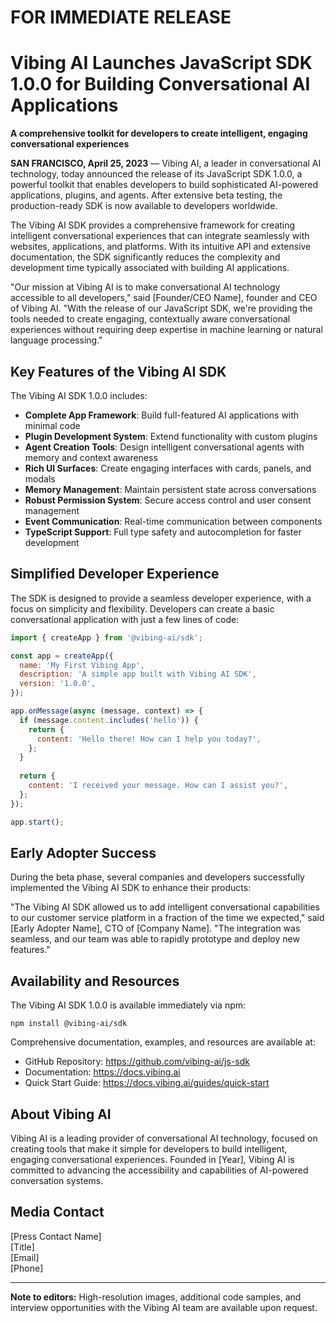 # FOR IMMEDIATE RELEASE

# Vibing AI Launches JavaScript SDK 1.0.0 for Building Conversational AI Applications

**A comprehensive toolkit for developers to create intelligent, engaging conversational experiences**

**SAN FRANCISCO, April 25, 2023** — Vibing AI, a leader in conversational AI technology, today announced the release of its JavaScript SDK 1.0.0, a powerful toolkit that enables developers to build sophisticated AI-powered applications, plugins, and agents. After extensive beta testing, the production-ready SDK is now available to developers worldwide.

The Vibing AI SDK provides a comprehensive framework for creating intelligent conversational experiences that can integrate seamlessly with websites, applications, and platforms. With its intuitive API and extensive documentation, the SDK significantly reduces the complexity and development time typically associated with building AI applications.

"Our mission at Vibing AI is to make conversational AI technology accessible to all developers," said [Founder/CEO Name], founder and CEO of Vibing AI. "With the release of our JavaScript SDK, we're providing the tools needed to create engaging, contextually aware conversational experiences without requiring deep expertise in machine learning or natural language processing."

## Key Features of the Vibing AI SDK

The Vibing AI SDK 1.0.0 includes:

- **Complete App Framework**: Build full-featured AI applications with minimal code
- **Plugin Development System**: Extend functionality with custom plugins
- **Agent Creation Tools**: Design intelligent conversational agents with memory and context awareness
- **Rich UI Surfaces**: Create engaging interfaces with cards, panels, and modals
- **Memory Management**: Maintain persistent state across conversations
- **Robust Permission System**: Secure access control and user consent management
- **Event Communication**: Real-time communication between components
- **TypeScript Support**: Full type safety and autocompletion for faster development

## Simplified Developer Experience

The SDK is designed to provide a seamless developer experience, with a focus on simplicity and flexibility. Developers can create a basic conversational application with just a few lines of code:

```javascript
import { createApp } from '@vibing-ai/sdk';

const app = createApp({
  name: 'My First Vibing App',
  description: 'A simple app built with Vibing AI SDK',
  version: '1.0.0',
});

app.onMessage(async (message, context) => {
  if (message.content.includes('hello')) {
    return {
      content: 'Hello there! How can I help you today?',
    };
  }
  
  return {
    content: 'I received your message. How can I assist you?',
  };
});

app.start();
```

## Early Adopter Success

During the beta phase, several companies and developers successfully implemented the Vibing AI SDK to enhance their products:

"The Vibing AI SDK allowed us to add intelligent conversational capabilities to our customer service platform in a fraction of the time we expected," said [Early Adopter Name], CTO of [Company Name]. "The integration was seamless, and our team was able to rapidly prototype and deploy new features."

## Availability and Resources

The Vibing AI SDK 1.0.0 is available immediately via npm:

```
npm install @vibing-ai/sdk
```

Comprehensive documentation, examples, and resources are available at:
- GitHub Repository: https://github.com/vibing-ai/js-sdk
- Documentation: https://docs.vibing.ai
- Quick Start Guide: https://docs.vibing.ai/guides/quick-start

## About Vibing AI

Vibing AI is a leading provider of conversational AI technology, focused on creating tools that make it simple for developers to build intelligent, engaging conversational experiences. Founded in [Year], Vibing AI is committed to advancing the accessibility and capabilities of AI-powered conversation systems.

## Media Contact

[Press Contact Name]  
[Title]  
[Email]  
[Phone]  

---

**Note to editors:** High-resolution images, additional code samples, and interview opportunities with the Vibing AI team are available upon request. 